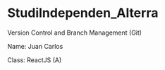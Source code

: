 # StudiIndependen_Alterra
Version Control and Branch Management (Git)

Name: Juan Carlos

Class: ReactJS (A)
